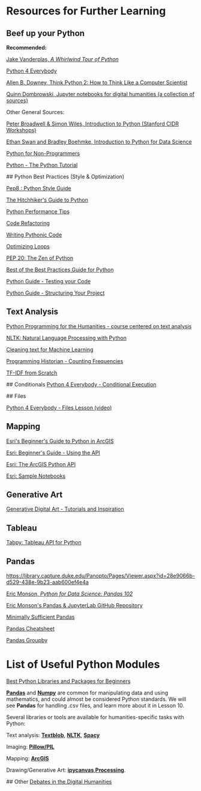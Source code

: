 # Resources for Further Learning

## Beef up your Python

**Recommended:**

[Jake Vanderplas, _A Whirlwind Tour of Python_](https://jakevdp.github.io/WhirlwindTourOfPython/)

[Python 4 Everybody](https://www.py4e.com/lessons)

[Allen B. Downey, Think Python 2: How to Think Like a Computer Scientist](https://greenteapress.com/wp/think-python-2e/)

[Quinn Dombrowski, Jupyter notebooks for digital humanities (a collection of sources)](https://github.com/quinnanya/dh-jupyter)

Other General Sources:

[Peter Broadwell & Simon Wiles, Introduction to Python (Stanford CIDR Workshops)](https://colab.research.google.com/github/sul-cidr/Workshops/blob/master/Introduction_to_Python/Introduction%20to%20Python.ipynb#scrollTo=VcyIyWgcHIwq)

[Ethan Swan and Bradley Boehmke, Introduction to Python for Data Science](https://github.com/uc-python/intro-python-datasci)

[Python for Non-Programmers](https://wiki.python.org/moin/BeginnersGuide/NonProgrammers)

[Python - The Python Tutorial](https://docs.python.org/3/tutorial/index.html)

## Python Best Practices (Style & Optimization)

[Pep8 : Python Style Guide](https://pep8.org)

[The Hitchhiker's Guide to Python](https://docs.python-guide.org)

[Python Performance Tips](https://wiki.python.org/moin/PythonSpeed/PerformanceTips)

[Code Refactoring](https://refactoring.guru/refactoring/what-is-refactoring)

[Writing Pythonic Code](https://hub.packtpub.com/write-python-code-or-pythonic-code/)

[Optimizing Loops](https://nyu-cds.github.io/python-performance-tips/08-loops/)

[PEP 20: The Zen of Python](https://www.python.org/dev/peps/pep-0020/)

[Best of the Best Practices Guide for Python](https://gist.github.com/sloria/7001839)

[Python Guide - Testing your Code](https://docs.python-guide.org/writing/tests/)

[Python Guide - Structuring Your Project](https://docs.python-guide.org/writing/structure/)



## Text Analysis

[Python Programming for the Humanities - course centered on text analysis](https://www.karsdorp.io/python-course/)

[NLTK: Natural Language Processing with Python](http://www.nltk.org/book/)

[Cleaning text for Machine Learning](https://machinelearningmastery.com/clean-text-machine-learning-python/)

[Programming Historian - Counting Frequencies](https://programminghistorian.org/en/lessons/counting-frequencies)

[TF-IDF from Scratch](https://towardsdatascience.com/tf-idf-for-document-ranking-from-scratch-in-python-on-real-world-dataset-796d339a4089)

## Conditionals
[Python 4 Everybody - Conditional Execution](https://www.py4e.com/lessons/logic)

## Files

[Python 4 Everybody - Files Lesson (video)](https://www.py4e.com/lessons/files)

## Mapping

[Esri's Beginner's Guide to Python in ArcGIS](https://www.esri.com/arcgis-blog/products/arcgis-pro/uncategorized/beginners-guide-to-python-in-arcgis-pro-part-1-why/)

[Esri: Beginner's Guide - Using the API](https://developers.arcgis.com/python/guide/using-the-api/)

[Esri: The ArcGIS Python API](https://github.com/Esri/arcgis-python-api/tree/master/samples)

[Esri: Sample Notebooks](https://developers.arcgis.com/python/sample-notebooks/)

## Generative Art

[Generative Digital Art - Tutorials and Inspiration](https://www.jotform.com/blog/generative-digital-art-tutorials-and-inspiration/)



## Tableau
[Tabpy: Tableau API for Python](https://towardsdatascience.com/getting-started-with-tabpy-268f1da881cd)


## Pandas

https://library.capture.duke.edu/Panopto/Pages/Viewer.aspx?id=28e9066b-d529-438e-9b23-aab600ef4e4a
    
[Eric Monson, _Python for Data Science: Pandas 102_](https://library.capture.duke.edu/Panopto/Pages/Viewer.aspx?id=b58ecfc9-c626-44da-aa77-ab5201548f09)

[Eric Monson's Pandas & JupyterLab GitHub Repository](https://github.com/emonson/pandas-jupyterlab)
        
[Minimally Sufficient Pandas](https://medium.com/dunder-data/minimally-sufficient-pandas-a8e67f2a2428)

[Pandas Cheatsheet](https://github.com/pandas-dev/pandas/blob/master/doc/cheatsheet/Pandas_Cheat_Sheet.pdf)

[Pandas Groupby](https://realpython.com/pandas-groupby/)



# List of Useful Python Modules

[Best Python Libraries and Packages for Beginners](https://www.ubuntupit.com/best-python-libraries-and-packages-for-beginners/)



**[Pandas](https://pandas.pydata.org)** and **[Numpy](https://numpy.org)** are common for manipulating data and using mathematics, and could almost be considered Python standards. We will see **Pandas** for handling .csv files, and learn more about it in Lesson 10. 

Several libraries or tools are available for humanities-specific tasks with Python:

Text analysis: **[Textblob](https://textblob.readthedocs.io/en/dev/)**, **[NLTK](http://www.nltk.org)**, **[Spacy](https://spacy.io)**

Imaging: **[Pillow/PIL](https://pillow.readthedocs.io)**

Mapping: **[ArcGIS](https://developers.arcgis.com/python/)**

Drawing/Generative Art: **[ipycanvas](https://ipycanvas.readthedocs.io/en/latest/basic_usage.html)**,**[Processing](https://py.processing.org)**.

## Other
[Debates in the Digital Humanities](https://dhdebates.gc.cuny.edu)